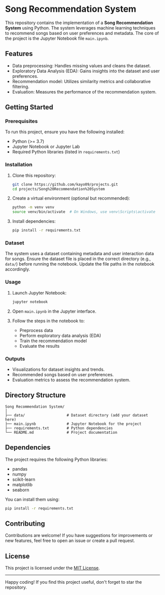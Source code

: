 # Song Recommendation System

This repository contains the implementation of a **Song Recommendation System** using Python. The system leverages machine learning techniques to recommend songs based on user preferences and metadata. The core of the project is the Jupyter Notebook file `main.ipynb`.

## Features

- Data preprocessing: Handles missing values and cleans the dataset.
- Exploratory Data Analysis (EDA): Gains insights into the dataset and user preferences.
- Recommendation model: Utilizes similarity metrics and collaborative filtering.
- Evaluation: Measures the performance of the recommendation system.

## Getting Started

### Prerequisites

To run this project, ensure you have the following installed:

- Python (>= 3.7)
- Jupyter Notebook or Jupyter Lab
- Required Python libraries (listed in `requirements.txt`)

### Installation

1. Clone this repository:
   ```bash
   git clone https://github.com/kayo09/projects.git
   cd projects/Song%20Recommendation%20System
   ```

2. Create a virtual environment (optional but recommended):
   ```bash
   python -m venv venv
   source venv/bin/activate  # On Windows, use venv\Scripts\activate
   ```

3. Install dependencies:
   ```bash
   pip install -r requirements.txt
   ```

### Dataset

The system uses a dataset containing metadata and user interaction data for songs. Ensure the dataset file is placed in the correct directory (e.g., `data/`) before running the notebook. Update the file paths in the notebook accordingly.

### Usage

1. Launch Jupyter Notebook:
   ```bash
   jupyter notebook
   ```

2. Open `main.ipynb` in the Jupyter interface.

3. Follow the steps in the notebook to:
   - Preprocess data
   - Perform exploratory data analysis (EDA)
   - Train the recommendation model
   - Evaluate the results

### Outputs

- Visualizations for dataset insights and trends.
- Recommended songs based on user preferences.
- Evaluation metrics to assess the recommendation system.

## Directory Structure

```
Song Recommendation System/
│
├── data/                   # Dataset directory (add your dataset here)
├── main.ipynb              # Jupyter Notebook for the project
├── requirements.txt        # Python dependencies
└── README.md               # Project documentation
```

## Dependencies

The project requires the following Python libraries:

- pandas
- numpy
- scikit-learn
- matplotlib
- seaborn

You can install them using:
```bash
pip install -r requirements.txt
```

## Contributing

Contributions are welcome! If you have suggestions for improvements or new features, feel free to open an issue or create a pull request.

## License

This project is licensed under the [MIT License](LICENSE).

---

Happy coding! If you find this project useful, don't forget to star the repository.
